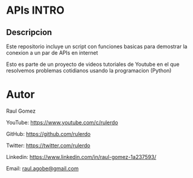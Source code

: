 # APIs INTRO

## Descripcion

Este repositorio incluye un script con funciones basicas para demostrar la conexion a un par de APIs en internet

Esto es parte de un proyecto de videos tutoriales de Youtube en el que resolvemos problemas cotidianos usando la programacion (Python)

# Autor

Raul Gomez

YouTube: https://www.youtube.com/c/rulerdo

GitHub: https://github.com/rulerdo

Twitter: https://twitter.com/rulerdo

Linkedin: https://www.linkedin.com/in/raul-gomez-1a237593/

Email: raul.agobe@gmail.com